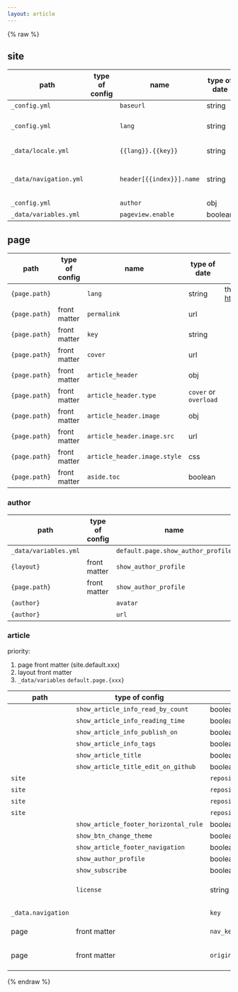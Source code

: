 ```yaml
---
layout: article
---
```


{% raw %}

## site

path | type of config | name | type of date | mean | default
--   | ---            | ---  | ---          | ---  | ---
`_config.yml`      | | `baseurl` | string | the base url of the webpage.  | `/`
`_config.yml`      | | `lang`    | string | the language of the webpage. <br>see <http://www.lingoes.net/en/translator/langcode.htm> | `en`
`_data/locale.yml` | | `{{lang}}.{{key}}` | string | the value represents the localized representation of the `key` that will display in the webpag. | 
`_data/navigation.yml` | | `header[{{index}}].name` | string | the value will display in navigation row of the webpag. <br> if it's start with `:`, the final value is taken from `_data/locale.yml`| 
`_config.yml`      | | `author` | obj |  | 
`_data/variables.yml` | | `pageview.enable` | boolean | | true

## page 

path | type of config | name | type of date | mean | default
--   | ---            | ---  | ---          | ---  | ---
`{page.path}`      | | `lang` | string | the language of the page. see <http://www.lingoes.net/en/translator/langcode.htm> | `{{site.lang}}`
`{page.path}`      | front matter | `permalink` | url
`{page.path}`      | front matter | `key` | string
`{page.path}`      | front matter | `cover` | url 
`{page.path}`      | front matter | `article_header` | obj
`{page.path}`      | front matter | `article_header.type` | `cover` or `overload`
`{page.path}`      | front matter | `article_header.image` | obj
`{page.path}`      | front matter | `article_header.image.src` | url
`{page.path}`      | front matter | `article_header.image.style` | css
`{page.path}`      | front matter | `aside.toc` | boolean

### author

path | type of config | name | type of date | mean | default
--   | ---            | ---  | ---          | ---  | ---
`_data/variables.yml`      |  | `default.page.show_author_profile` | boolean | | `false`
`{layout}`      | front matter | `show_author_profile` | boolean | | `site.data.default.page.show_author_profile`
`{page.path}`      | front matter | `show_author_profile` | boolean | | `{layout}.show_author_profile`
`{author}`      | | `avatar` | url | | 
`{author}`      | | `url` | url | |

### article

priority: 
1. page front matter (site.default.xxx)
2. layout front matter
3. `_data/variables` `default.page.{xxx}`

path | type of config | name | type of date | mean | default
--   | ---            | ---  | ---          | ---  | ---
   |                | `show_article_info_read_by_count` | boolean | | true
   |                | `show_article_info_reading_time` | boolean | | true
   |                | `show_article_info_publish_on` | boolean | | true
   |                | `show_article_info_tags` | boolean | | true
   |                | `show_article_title` | boolean | | true
   |                | `show_article_title_edit_on_github` | boolean | | true
 `site` | | `repository` | boolean | obj |
 `site` | | `repository.platform` | boolean | string |
 `site` | | `repository.name` | boolean | string | 
 `site` | | `repository.tree` | boolean | string |
   |                | `show_article_footer_horizontal_rule` | boolean | | false
   |                | `show_btn_change_theme` | boolean | | true
   |                | `show_article_footer_navigation` | boolean | | false
   |                | `show_author_profile` | boolean | | false
   |                | `show_subscribe` | boolean | | false
   |                | `license` | string | license name. data define in `_data/license.yml` | false
 `_data.navigation`  |  | `key` | string | work with `nav_key` | 
 page | front matter | `nav_key` | string | work with `_data.navigation` | 
 page | front matter | `original_link` | url | if not site url, please use absolute url | `page.url`

{% endraw %}
